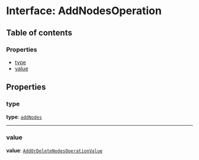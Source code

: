 # Interface: AddNodesOperation

## Table of contents

### Properties

* [type](/en/auto-docs/fixed-layout-editor/interfaces/AddNodesOperation.md#type)
* [value](/en/auto-docs/fixed-layout-editor/interfaces/AddNodesOperation.md#value)

## Properties

### type

**type**: [`addNodes`](/en/auto-docs/fixed-layout-editor/enums/OperationType.md#addnodes)

***

### value

**value**: [`AddOrDeleteNodesOperationValue`](/en/auto-docs/fixed-layout-editor/interfaces/AddOrDeleteNodesOperationValue.md)
